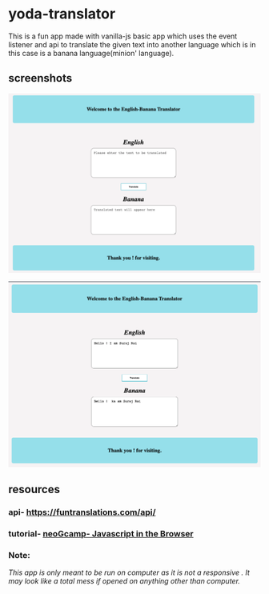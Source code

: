 # yoda-translator

This is a fun app made with vanilla-js basic app which uses the event listener and api to translate the given text into another language which is in this case is a banana language(minion' language).

## screenshots
![banana-translator](img/app-without-translation.png)



![banana-translator-translated](img/app-with-translation.png)

## resources

### api- https://funtranslations.com/api/
### tutorial- [neoGcamp- Javascript in the Browser](https://www.youtube.com/watch?v=yLZazznWoAs&list=PLzvhQUIpvvuj5KPnyPyWsvgyzNkX_ACPA&index=6)


 ### Note:
 <i>This app is only meant to be run on computer as it is not a responsive . It may look like a total mess if opened on anything other than computer.</i>